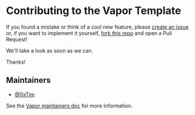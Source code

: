 # Contributing to the Vapor Template

If you found a mistake or think of a cool new feature, please [create an issue](https://github.com/vapor/template/issues/new) or, if you want to implement it yourself, [fork this repo](https://github.com/vapor/template/fork) and open a Pull Request!

We'll take a look as soon as we can.

Thanks!

## Maintainers

- [@0xTim](https://github.com/0xTim)

See the [Vapor maintainers doc](https://github.com/vapor/vapor/blob/master/Docs/maintainers.md) for more information.